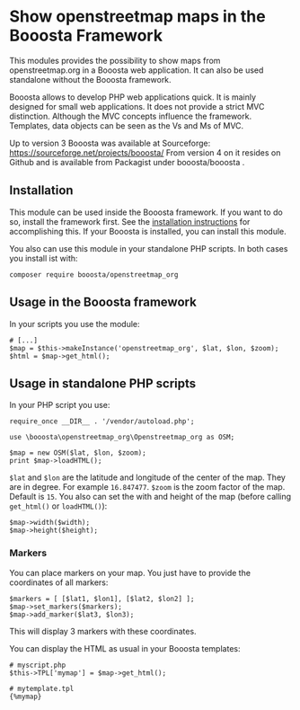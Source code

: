 # Show openstreetmap maps in the Booosta Framework

This modules provides the possibility to show maps from openstreetmap.org in a Booosta web application.
It can also be used standalone without the Booosta framework.

Booosta allows to develop PHP web applications quick. It is mainly designed for small web applications.
It does not provide a strict MVC distinction. Although the MVC concepts influence the framework. Templates,
data objects can be seen as the Vs and Ms of MVC.

Up to version 3 Booosta was available at Sourceforge: https://sourceforge.net/projects/booosta/ From version
4 on it resides on Github and is available from Packagist under booosta/booosta .

## Installation

This module can be used inside the Booosta framework. If you want to do so, install the framework first. See the
[installation instructions](https://github.com/buzanits/booosta-installer) for accomplishing this. If your
Booosta is installed, you can install this module.

You also can use this module in your standalone PHP scripts. In both cases you install ist with:

```
composer require booosta/openstreetmap_org
```

## Usage in the Booosta framework

In your scripts you use the module:

```
# [...]
$map = $this->makeInstance('openstreetmap_org', $lat, $lon, $zoom);
$html = $map->get_html();
```

## Usage in standalone PHP scripts

In your PHP script you use:

```
require_once __DIR__ . '/vendor/autoload.php';

use \booosta\openstreetmap_org\Openstreetmap_org as OSM;

$map = new OSM($lat, $lon, $zoom);
print $map->loadHTML();
```

`$lat` and `$lon` are the latitude and longitude of the center of the map. They are in degree. For example
`16.847477`. `$zoom` is the zoom factor of the map. Default is `15`. You also can set the with and height of the map
(before calling `get_html()` or `loadHTML()`):

```
$map->width($width);
$map->height($height);
```

### Markers

You can place markers on your map. You just have to provide the coordinates of all markers:

```
$markers = [ [$lat1, $lon1], [$lat2, $lon2] ];
$map->set_markers($markers);
$map->add_marker($lat3, $lon3);
```

This will display 3 markers with these coordinates.

You can display the HTML as usual in your Booosta templates:

```
# myscript.php
$this->TPL['mymap'] = $map->get_html();

# mytemplate.tpl
{%mymap}
```

